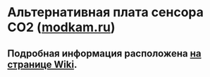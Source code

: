 # Альтернативная плата сенсора CO2 ([modkam.ru](https://modkam.ru/?p=1715))
## Подробная информация расположена [на странице Wiki](https://github.com/egony/MODKAM-CO2-SENSOR/wiki).
